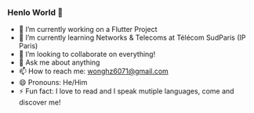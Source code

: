 ### Henlo World 👋



- 🔭 I’m currently working on a Flutter Project
- 🌱 I’m currently learning Networks & Telecoms at Télécom SudParis (IP Paris)
- 👯 I’m looking to collaborate on everything!
- 💬 Ask me about anything
- 📫 How to reach me: wonghz6071@gmail.com
- 😄 Pronouns: He/Him
- ⚡ Fun fact: I love to read and I speak mutiple languages, come and discover me!
